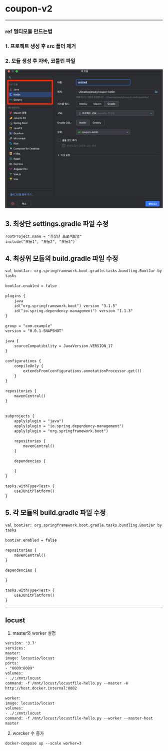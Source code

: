 # coupon-v2

---
### ref 멀티모듈 만드는법

### 1. 프로젝트 생성 후 src 폴더 제거

### 2. 모듈 생성 후 자바, 코틀린 파일 
![img_1.png](img_1.png)

## 3. 최상단 settings.gradle 파일 수정
```
rootProject.name = "최상단 프로젝트명"
include("모듈1", "모듈2", "모듈3")`
```

## 4. 최상위 모듈의 build.gradle 파일 수정
```
val bootJar: org.springframework.boot.gradle.tasks.bundling.BootJar by tasks

bootJar.enabled = false

plugins {
    java
    id("org.springframework.boot") version "3.1.5"
    id("io.spring.dependency-management") version "1.1.3"
}

group = "com.example"
version = "0.0.1-SNAPSHOT"

java {
    sourceCompatibility = JavaVersion.VERSION_17
}

configurations {
    compileOnly {
        extendsFrom(configurations.annotationProcessor.get())
    }
}

repositories {
    mavenCentral()
}


subprojects {
    apply(plugin = "java")
    apply(plugin = "io.spring.dependency-management")
    apply(plugin = "org.springframework.boot")

    repositories {
        mavenCentral()
    }

    dependencies {
        
    }
}

tasks.withType<Test> {
    useJUnitPlatform()
}
```

## 5. 각 모듈의 build.gradle 파일 수정

```
val bootJar: org.springframework.boot.gradle.tasks.bundling.BootJar by tasks

bootJar.enabled = false

repositories {
    mavenCentral()
}

dependencies {
    
}

tasks.withType<Test> {
    useJUnitPlatform()
}
```

--- 
## locust

1. master와 worker 설정
```angular2html
version: '3.7'
services:
master:
image: locustio/locust
ports:
- "8089:8089"
volumes:
- ./:/mnt/locust
command: -f /mnt/locust/locustfile-hello.py --master -H http://host.docker.internal:8082

worker:
image: locustio/locust
volumes:
- ./:/mnt/locust
command: -f /mnt/locust/locustfile-hello.py --worker --master-host master
```

2. worcker 수 증가
```angular2html
docker-compose up --scale worker=3
```


